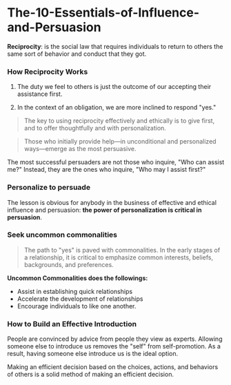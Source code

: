 # The-10-Essentials-of-Influence-and-Persuasion

**Reciprocity**: is the social law that requires individuals to return to others the same sort of behavior and conduct that they got.

### How Reciprocity Works

1. The duty we feel to others is just the outcome of our accepting their assistance first.

2. In the context of an obligation, we are more inclined to respond "yes."

> The key to using reciprocity effectively and ethically is to give first, and to offer thoughtfully and with personalization.

> Those who initially provide help—in unconditional and personalized ways—emerge as the most persuasive.

The most successful persuaders are not those who inquire, "Who can assist me?" Instead, they are the ones who inquire, "Who may I assist first?"

### Personalize to persuade 

The lesson is obvious for anybody in the business of effective and ethical influence and persuasion: **the power of personalization is critical in persuasion**.

### Seek uncommon commonalities

> The path to "yes" is paved with commonalities. In the early stages of a relationship, it is critical to emphasize common interests, beliefs, backgrounds, and preferences.

**Uncommon Commonalities does the followings:**
  
  - Assist in establishing quick relationships
  - Accelerate the development of relationships
  - Encourage individuals to like one another.

### How to Build an Effective Introduction 

People are convinced by advice from people they view as experts. Allowing someone else to introduce us removes the "self" from self-promotion. As a result, having someone else introduce us is the ideal option.

Making an efficient decision based on the choices, actions, and behaviors of others is a solid method of making an efficient decision.

